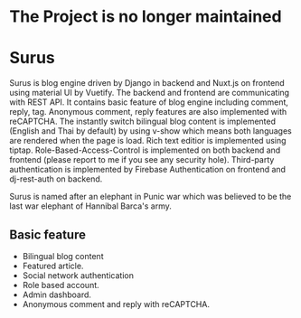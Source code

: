 # The Project is no longer maintained

# Surus
Surus is blog engine driven by Django in backend and Nuxt.js on frontend using material UI by Vuetify. The backend and frontend are communicating with REST API. It contains basic feature of blog engine including comment, reply, tag. Anonymous comment, reply features are also implemented with reCAPTCHA. The instantly switch bilingual blog content is implemented (English and Thai by default) by using v-show which means both languages are rendered when the page is load. Rich text editior is implemented using tiptap. Role-Based-Access-Control is implemented on both backend and frontend (please report to me if you see any security hole). Third-party authentication is implemented by Firebase Authentication on frontend and dj-rest-auth on backend.

Surus is named after an elephant in Punic war which was believed to be the last war elephant of Hannibal Barca's army.
## Basic feature
- Bilingual blog content
- Featured article.
- Social network authentication
- Role based account.
- Admin dashboard.
- Anonymous comment and reply with reCAPTCHA.
